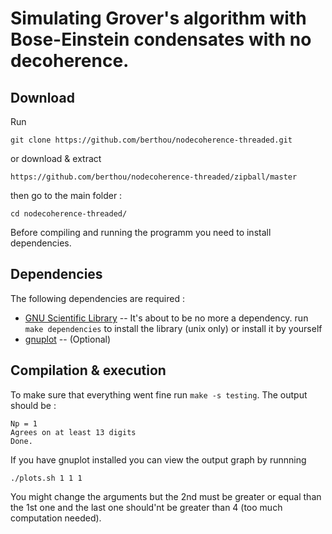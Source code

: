Simulating Grover's algorithm with Bose-Einstein condensates with no decoherence.
=============

Download
--------

Run 

	git clone https://github.com/berthou/nodecoherence-threaded.git

or download & extract 

	https://github.com/berthou/nodecoherence-threaded/zipball/master

then go to the main folder :

	cd nodecoherence-threaded/


Before compiling and running the programm you need to install dependencies.

Dependencies
------------

The following dependencies are required :

* [GNU Scientific Library](http://www.gnu.org/software/gsl/) -- It's about to be no more a dependency. run `make dependencies` to install the library (unix only) or install it by yourself
* [gnuplot](www.gnuplot.info/) -- (Optional)


Compilation & execution
-----------------------

To make sure that everything went fine run `make -s testing`. The output should be :

	Np = 1
	Agrees on at least 13 digits
	Done.

If you have gnuplot installed you can view the output graph by runnning 

	./plots.sh 1 1 1

You might change the arguments but the 2nd must be greater or equal than the 1st one and the last one should'nt be greater than 4 (too much computation needed).

